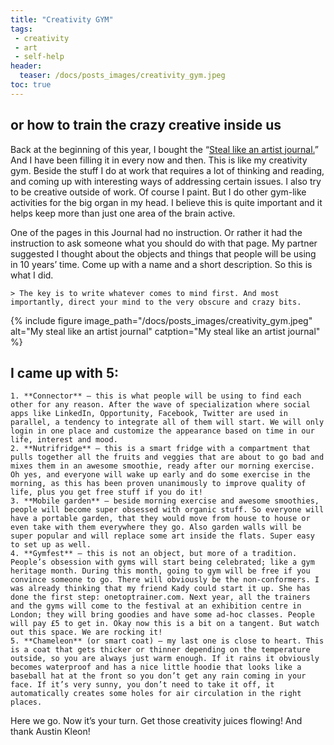 ```yaml
---
title: "Creativity GYM"
tags:
 - creativity
 - art
 - self-help
header:
  teaser: /docs/posts_images/creativity_gym.jpeg
toc: true
---  
```

## or how to train the crazy creative inside us

Back at the beginning of this year, I bought the “[Steal like an artist journal.](http://austinkleon.com/journal/)” And I have been filling it in every now and then. This is like my creativity gym. Beside the stuff I do at work that requires a lot of thinking and reading, and coming up with interesting ways of addressing certain issues. I also try to be creative outside of work. Of course I paint. But I do other gym-like activities for the big organ in my head. I believe this is quite important and it helps keep more than just one area of the brain active.

One of the pages in this Journal had no instruction. Or rather it had the instruction to ask someone what you should do with that page. My partner suggested I thought about the objects and things that people will be using in 10 years’ time. Come up with a name and a short description. So this is what I did.

    > The key is to write whatever comes to mind first. And most importantly, direct your mind to the very obscure and crazy bits.

{% include figure image_path="/docs/posts_images/creativity_gym.jpeg" alt="My steal like an artist journal" catption="My steal like an artist journal" %}

## I came up with 5:


    1. **Connector** – this is what people will be using to find each other for any reason. After the wave of specialization where social apps like LinkedIn, Opportunity, Facebook, Twitter are used in parallel, a tendency to integrate all of them will start. We will only login in one place and customize the appearance based on time in our life, interest and mood.
    2. **Nutrifridge** – this is a smart fridge with a compartment that pulls together all the fruits and veggies that are about to go bad and mixes them in an awesome smoothie, ready after our morning exercise. Oh yes, and everyone will wake up early and do some exercise in the morning, as this has been proven unanimously to improve quality of life, plus you get free stuff if you do it!
    3. **Mobile garden** – beside morning exercise and awesome smoothies, people will become super obsessed with organic stuff. So everyone will have a portable garden, that they would move from house to house or even take with them everywhere they go. Also garden walls will be super popular and will replace some art inside the flats. Super easy to set up as well.
    4. **Gymfest** – this is not an object, but more of a tradition. People’s obsession with gyms will start being celebrated; like a gym heritage month. During this month, going to gym will be free if you convince someone to go. There will obviously be the non-conformers. I was already thinking that my friend Kady could start it up. She has done the first step: onetoptrainer.com. Next year, all the trainers and the gyms will come to the festival at an exhibition centre in London; they will bring goodies and have some ad-hoc classes. People will pay £5 to get in. Okay now this is a bit on a tangent. But watch out this space. We are rocking it!
    5. **Chameleon** (or smart coat) – my last one is close to heart. This is a coat that gets thicker or thinner depending on the temperature outside, so you are always just warm enough. If it rains it obviously becomes waterproof and has a nice little hoodie that looks like a baseball hat at the front so you don’t get any rain coming in your face. If it’s very sunny, you don’t need to take it off, it automatically creates some holes for air circulation in the right places.

Here we go. Now it’s your turn. Get those creativity juices flowing!
And thank Austin Kleon!